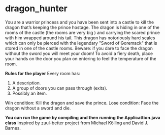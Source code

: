 # dragon_hunter
You are a warrior princess and you have been sent into a castle to kill the dragon that’s keeping the prince hostage. The dragon is hiding in one of the rooms of the castle (the rooms are very big ) and carrying the scared prince with him wrapped around his tail. This dragon has notoriously hard scales which can only be pierced with the legendary "Sword of Goremack" that is stored in one of the castle rooms. Beware: if you dare to face the dragon without the sword you will meet your doom! To avoid a fiery death, place your hands on the door you plan on entering to feel the temperature of the room. 

**Rules for the player**
Every room has:
1. A description.
2. A group of doors you can pass through (exits).
3. Possibly an item. 

Win condition: Kill the dragon and save the prince. 
Lose condition: Face the dragon without a sword and die.

**You can run the game by compiling and then running the Applicattion.java class**
Inspired by zuul-better project from Michael Kölling and David J. Barnes.
